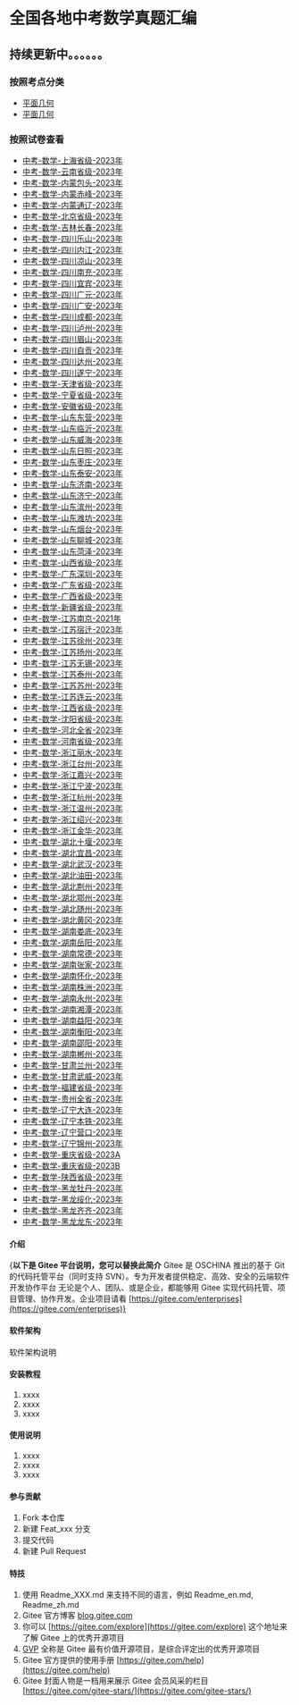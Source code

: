 # 全国各地中考数学真题汇编

## 持续更新中。。。。。。

### 按照考点分类
- [平面几何](IDXS/中考/数学/catalog-1-1.md)
- [平面几何](IDXS/中考/数学/catalog-1-1.md)

### 按照试卷查看
- [中考-数学-上海省级-2023年](DOCS/中考/数学/上海省级/2023年/paper.md)
- [中考-数学-云南省级-2023年](DOCS/中考/数学/云南省级/2023年/paper.md)
- [中考-数学-内蒙包头-2023年](DOCS/中考/数学/内蒙包头/2023年/paper.md)
- [中考-数学-内蒙赤峰-2023年](DOCS/中考/数学/内蒙赤峰/2023年/paper.md)
- [中考-数学-内蒙通辽-2023年](DOCS/中考/数学/内蒙通辽/2023年/paper.md)
- [中考-数学-北京省级-2023年](DOCS/中考/数学/北京省级/2023年/paper.md)
- [中考-数学-吉林长春-2023年](DOCS/中考/数学/吉林长春/2023年/paper.md)
- [中考-数学-四川乐山-2023年](DOCS/中考/数学/四川乐山/2023年/paper.md)
- [中考-数学-四川内江-2023年](DOCS/中考/数学/四川内江/2023年/paper.md)
- [中考-数学-四川凉山-2023年](DOCS/中考/数学/四川凉山/2023年/paper.md)
- [中考-数学-四川南充-2023年](DOCS/中考/数学/四川南充/2023年/paper.md)
- [中考-数学-四川宜宾-2023年](DOCS/中考/数学/四川宜宾/2023年/paper.md)
- [中考-数学-四川广元-2023年](DOCS/中考/数学/四川广元/2023年/paper.md)
- [中考-数学-四川广安-2023年](DOCS/中考/数学/四川广安/2023年/paper.md)
- [中考-数学-四川成都-2023年](DOCS/中考/数学/四川成都/2023年/paper.md)
- [中考-数学-四川泸州-2023年](DOCS/中考/数学/四川泸州/2023年/paper.md)
- [中考-数学-四川眉山-2023年](DOCS/中考/数学/四川眉山/2023年/paper.md)
- [中考-数学-四川自贡-2023年](DOCS/中考/数学/四川自贡/2023年/paper.md)
- [中考-数学-四川达州-2023年](DOCS/中考/数学/四川达州/2023年/paper.md)
- [中考-数学-四川遂宁-2023年](DOCS/中考/数学/四川遂宁/2023年/paper.md)
- [中考-数学-天津省级-2023年](DOCS/中考/数学/天津省级/2023年/paper.md)
- [中考-数学-宁夏省级-2023年](DOCS/中考/数学/宁夏省级/2023年/paper.md)
- [中考-数学-安徽省级-2023年](DOCS/中考/数学/安徽省级/2023年/paper.md)
- [中考-数学-山东东营-2023年](DOCS/中考/数学/山东东营/2023年/paper.md)
- [中考-数学-山东临沂-2023年](DOCS/中考/数学/山东临沂/2023年/paper.md)
- [中考-数学-山东威海-2023年](DOCS/中考/数学/山东威海/2023年/paper.md)
- [中考-数学-山东日照-2023年](DOCS/中考/数学/山东日照/2023年/paper.md)
- [中考-数学-山东枣庄-2023年](DOCS/中考/数学/山东枣庄/2023年/paper.md)
- [中考-数学-山东泰安-2023年](DOCS/中考/数学/山东泰安/2023年/paper.md)
- [中考-数学-山东济南-2023年](DOCS/中考/数学/山东济南/2023年/paper.md)
- [中考-数学-山东济宁-2023年](DOCS/中考/数学/山东济宁/2023年/paper.md)
- [中考-数学-山东滨州-2023年](DOCS/中考/数学/山东滨州/2023年/paper.md)
- [中考-数学-山东潍坊-2023年](DOCS/中考/数学/山东潍坊/2023年/paper.md)
- [中考-数学-山东烟台-2023年](DOCS/中考/数学/山东烟台/2023年/paper.md)
- [中考-数学-山东聊城-2023年](DOCS/中考/数学/山东聊城/2023年/paper.md)
- [中考-数学-山东菏泽-2023年](DOCS/中考/数学/山东菏泽/2023年/paper.md)
- [中考-数学-山西省级-2023年](DOCS/中考/数学/山西省级/2023年/paper.md)
- [中考-数学-广东深圳-2023年](DOCS/中考/数学/广东深圳/2023年/paper.md)
- [中考-数学-广东省级-2023年](DOCS/中考/数学/广东省级/2023年/paper.md)
- [中考-数学-广西省级-2023年](DOCS/中考/数学/广西省级/2023年/paper.md)
- [中考-数学-新疆省级-2023年](DOCS/中考/数学/新疆省级/2023年/paper.md)
- [中考-数学-江苏南京-2021年](DOCS/中考/数学/江苏南京/2021年/paper.md)
- [中考-数学-江苏宿迁-2023年](DOCS/中考/数学/江苏宿迁/2023年/paper.md)
- [中考-数学-江苏徐州-2023年](DOCS/中考/数学/江苏徐州/2023年/paper.md)
- [中考-数学-江苏扬州-2023年](DOCS/中考/数学/江苏扬州/2023年/paper.md)
- [中考-数学-江苏无锡-2023年](DOCS/中考/数学/江苏无锡/2023年/paper.md)
- [中考-数学-江苏泰州-2023年](DOCS/中考/数学/江苏泰州/2023年/paper.md)
- [中考-数学-江苏苏州-2023年](DOCS/中考/数学/江苏苏州/2023年/paper.md)
- [中考-数学-江苏连云-2023年](DOCS/中考/数学/江苏连云/2023年/paper.md)
- [中考-数学-江西省级-2023年](DOCS/中考/数学/江西省级/2023年/paper.md)
- [中考-数学-沈阳省级-2023年](DOCS/中考/数学/沈阳省级/2023年/paper.md)
- [中考-数学-河北全省-2023年](DOCS/中考/数学/河北全省/2023年/paper.md)
- [中考-数学-河南省级-2023年](DOCS/中考/数学/河南省级/2023年/paper.md)
- [中考-数学-浙江丽水-2023年](DOCS/中考/数学/浙江丽水/2023年/paper.md)
- [中考-数学-浙江台州-2023年](DOCS/中考/数学/浙江台州/2023年/paper.md)
- [中考-数学-浙江嘉兴-2023年](DOCS/中考/数学/浙江嘉兴/2023年/paper.md)
- [中考-数学-浙江宁波-2023年](DOCS/中考/数学/浙江宁波/2023年/paper.md)
- [中考-数学-浙江杭州-2023年](DOCS/中考/数学/浙江杭州/2023年/paper.md)
- [中考-数学-浙江温州-2023年](DOCS/中考/数学/浙江温州/2023年/paper.md)
- [中考-数学-浙江绍兴-2023年](DOCS/中考/数学/浙江绍兴/2023年/paper.md)
- [中考-数学-浙江金华-2023年](DOCS/中考/数学/浙江金华/2023年/paper.md)
- [中考-数学-湖北十堰-2023年](DOCS/中考/数学/湖北十堰/2023年/paper.md)
- [中考-数学-湖北宜昌-2023年](DOCS/中考/数学/湖北宜昌/2023年/paper.md)
- [中考-数学-湖北武汉-2023年](DOCS/中考/数学/湖北武汉/2023年/paper.md)
- [中考-数学-湖北油田-2023年](DOCS/中考/数学/湖北油田/2023年/paper.md)
- [中考-数学-湖北荆州-2023年](DOCS/中考/数学/湖北荆州/2023年/paper.md)
- [中考-数学-湖北鄂州-2023年](DOCS/中考/数学/湖北鄂州/2023年/paper.md)
- [中考-数学-湖北随州-2023年](DOCS/中考/数学/湖北随州/2023年/paper.md)
- [中考-数学-湖北黄冈-2023年](DOCS/中考/数学/湖北黄冈/2023年/paper.md)
- [中考-数学-湖南娄底-2023年](DOCS/中考/数学/湖南娄底/2023年/paper.md)
- [中考-数学-湖南岳阳-2023年](DOCS/中考/数学/湖南岳阳/2023年/paper.md)
- [中考-数学-湖南常德-2023年](DOCS/中考/数学/湖南常德/2023年/paper.md)
- [中考-数学-湖南张家-2023年](DOCS/中考/数学/湖南张家/2023年/paper.md)
- [中考-数学-湖南怀化-2023年](DOCS/中考/数学/湖南怀化/2023年/paper.md)
- [中考-数学-湖南株洲-2023年](DOCS/中考/数学/湖南株洲/2023年/paper.md)
- [中考-数学-湖南永州-2023年](DOCS/中考/数学/湖南永州/2023年/paper.md)
- [中考-数学-湖南湘潭-2023年](DOCS/中考/数学/湖南湘潭/2023年/paper.md)
- [中考-数学-湖南益阳-2023年](DOCS/中考/数学/湖南益阳/2023年/paper.md)
- [中考-数学-湖南衡阳-2023年](DOCS/中考/数学/湖南衡阳/2023年/paper.md)
- [中考-数学-湖南邵阳-2023年](DOCS/中考/数学/湖南邵阳/2023年/paper.md)
- [中考-数学-湖南郴州-2023年](DOCS/中考/数学/湖南郴州/2023年/paper.md)
- [中考-数学-甘肃兰州-2023年](DOCS/中考/数学/甘肃兰州/2023年/paper.md)
- [中考-数学-甘肃武威-2023年](DOCS/中考/数学/甘肃武威/2023年/paper.md)
- [中考-数学-福建省级-2023年](DOCS/中考/数学/福建省级/2023年/paper.md)
- [中考-数学-贵州全省-2023年](DOCS/中考/数学/贵州全省/2023年/paper.md)
- [中考-数学-辽宁大连-2023年](DOCS/中考/数学/辽宁大连/2023年/paper.md)
- [中考-数学-辽宁本铁-2023年](DOCS/中考/数学/辽宁本铁/2023年/paper.md)
- [中考-数学-辽宁营口-2023年](DOCS/中考/数学/辽宁营口/2023年/paper.md)
- [中考-数学-辽宁锦州-2023年](DOCS/中考/数学/辽宁锦州/2023年/paper.md)
- [中考-数学-重庆省级-2023A](DOCS/中考/数学/重庆省级/2023A/paper.md)
- [中考-数学-重庆省级-2023B](DOCS/中考/数学/重庆省级/2023B/paper.md)
- [中考-数学-陕西省级-2023年](DOCS/中考/数学/陕西省级/2023年/paper.md)
- [中考-数学-黑龙牡丹-2023年](DOCS/中考/数学/黑龙牡丹/2023年/paper.md)
- [中考-数学-黑龙绥化-2023年](DOCS/中考/数学/黑龙绥化/2023年/paper.md)
- [中考-数学-黑龙齐齐-2023年](DOCS/中考/数学/黑龙齐齐/2023年/paper.md)
- [中考-数学-黑龙龙东-2023年](DOCS/中考/数学/黑龙龙东/2023年/paper.md)













#### 介绍
{**以下是 Gitee 平台说明，您可以替换此简介**
Gitee 是 OSCHINA 推出的基于 Git 的代码托管平台（同时支持 SVN）。专为开发者提供稳定、高效、安全的云端软件开发协作平台
无论是个人、团队、或是企业，都能够用 Gitee 实现代码托管、项目管理、协作开发。企业项目请看 [https://gitee.com/enterprises](https://gitee.com/enterprises)}

#### 软件架构
软件架构说明


#### 安装教程

1.  xxxx
2.  xxxx
3.  xxxx

#### 使用说明

1.  xxxx
2.  xxxx
3.  xxxx

#### 参与贡献

1.  Fork 本仓库
2.  新建 Feat_xxx 分支
3.  提交代码
4.  新建 Pull Request


#### 特技

1.  使用 Readme\_XXX.md 来支持不同的语言，例如 Readme\_en.md, Readme\_zh.md
2.  Gitee 官方博客 [blog.gitee.com](https://blog.gitee.com)
3.  你可以 [https://gitee.com/explore](https://gitee.com/explore) 这个地址来了解 Gitee 上的优秀开源项目
4.  [GVP](https://gitee.com/gvp) 全称是 Gitee 最有价值开源项目，是综合评定出的优秀开源项目
5.  Gitee 官方提供的使用手册 [https://gitee.com/help](https://gitee.com/help)
6.  Gitee 封面人物是一档用来展示 Gitee 会员风采的栏目 [https://gitee.com/gitee-stars/](https://gitee.com/gitee-stars/)
